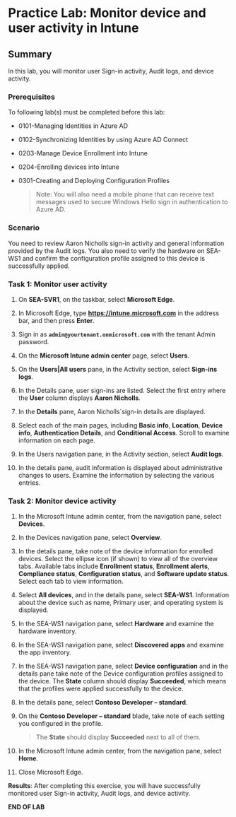 # Practice Lab: Monitor device and user activity in Intune

## Summary

In this lab, you will monitor user Sign-in activity, Audit logs, and device activity.

### Prerequisites

To following lab(s) must be completed before this lab:

- 0101-Managing Identities in Azure AD

- 0102-Synchronizing Identities by using Azure AD Connect

- 0203-Manage Device Enrollment into Intune

- 0204-Enrolling devices into Intune

- 0301-Creating and Deploying Configuration Profiles

  > Note: You will also need a mobile phone that can receive text messages used to secure Windows Hello sign in authentication to Azure AD.

### Scenario

You need to review Aaron Nicholls sign-in activity and general information provided by the Audit logs.  You also need to verify the hardware on SEA-WS1 and confirm the configuration profile assigned to this device is successfully applied.

### Task 1: Monitor user activity

1. On **SEA-SVR1**, on the taskbar, select **Microsoft Edge**.

2. In Microsoft Edge, type **https://intune.microsoft.com** in the address bar, and then press **Enter**.

3. Sign in as **`admin@yourtenant.onmicrosoft.com`** with the tenant Admin password.

4. On the **Microsoft Intune admin center** page, select **Users**.

5. On the **Users|All users** pane, in the Activity section, select **Sign-ins logs**.

6. In the Details pane, user sign-ins are listed. Select the first entry where the **User** column displays **Aaron Nicholls**.

7. In the **Details** pane, Aaron Nicholls´sign-in details are displayed.

8. Select each of the main pages, including **Basic info**, **Location**, **Device info**, **Authentication Details**, and **Conditional Access**. Scroll to examine information on each page.

9. In the Users navigation pane, in the Activity section, select **Audit logs**.

10. In the details pane, audit information is displayed about administrative changes to users. Examine the information by selecting the various entries.

### Task 2: Monitor device activity

1. In the Microsoft Intune admin center, from the navigation pane, select **Devices**.

2. In the Devices navigation pane, select **Overview**.

3. In the details pane, take note of the device information for enrolled devices. Select the ellipse icon (if shown) to view all of the overview tabs. Available tabs include **Enrollment status**, **Enrollment alerts**, **Compliance status**, **Configuration status**, and **Software update status**. Select each tab to view information.

4. Select **All devices**, and in the details pane, select **SEA-WS1**. Information about the device such as name, Primary user, and operating system is displayed.

5. In the SEA-WS1 navigation pane, select **Hardware** and examine the hardware inventory.

6. In the SEA-WS1 navigation pane, select **Discovered apps** and examine the app inventory.

7. In the SEA-WS1 navigation pane, select **Device configuration** and in the details pane take note of the Device configuration profiles assigned to the device. The **State** column should display **Succeeded**, which means that the profiles were applied successfully to the device.

8. In the details pane, select **Contoso Developer – standard**.

9. On the **Contoso Developer – standard** blade, take note of each setting you configured in the profile.

   > The **State** should display **Succeeded** next to all of them.

10. In the Microsoft Intune admin center, from the navigation pane, select **Home**.

11. Close Microsoft Edge.

**Results**: After completing this exercise, you will have successfully monitored user Sign-in activity, Audit logs, and device activity.

**END OF LAB**
